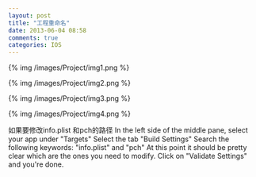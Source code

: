 ```yaml
---
layout: post
title: "工程重命名"
date: 2013-06-04 08:58
comments: true
categories: IOS
---
```


 {% img /images/Project/img1.png %}
 
 {% img /images/Project/img2.png %}
 
 {% img /images/Project/img3.png %}
 
 {% img /images/Project/img4.png %}
 <p>
 如果要修改info.plist 和pch的路径
In the left side of the middle pane, select your app under "Targets"
Select the tab "Build Settings"
Search the following keywords: "info.plist" and "pch"
At this point it should be pretty clear which are the ones you need to modify.
Click on "Validate Settings" and you're done.
 </p>